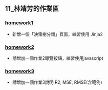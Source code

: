 ## 11_林靖芳的作業區
### [homework1](./homework1)
- 新增一個「決策樹分類」頁面，練習使用 Jinja2

### [homework2](./homework2)
- 請增加一個作業2導覽按鈕，練習使用javascript

### [homework3](./homework3)
- 請增加一個作業3說明 R2, MSE, RMSE(含範例)